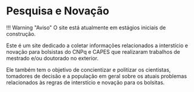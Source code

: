 # Pesquisa e Novação

!!! Warning "Aviso"
    O site está atualmente em estágios iniciais de construção.

Este é um site dedicado a coletar informações relacionados a interstício e novação para bolsistas do CNPq e CAPES que realizaram trabalhos de mestrado e/ou doutorado no exterior.

Ele também tem o objetivo de concientizar e politizar os cientistas, tomadores de decisão e a população em geral sobre os atuais problemas relacionados às regras de interstício e novação para os bolsitas.